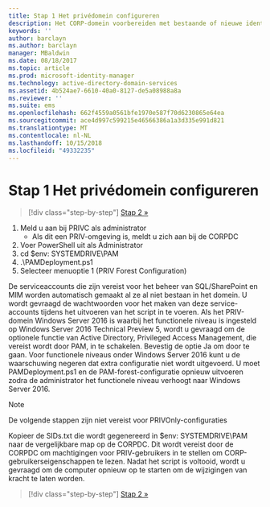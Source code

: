```yaml
---
title: Stap 1 Het privédomein configureren
description: Het CORP-domein voorbereiden met bestaande of nieuwe identiteiten die worden beheerd door Privileged Identity Manager via scripts
keywords: ''
author: barclayn
ms.author: barclayn
manager: MBaldwin
ms.date: 08/18/2017
ms.topic: article
ms.prod: microsoft-identity-manager
ms.technology: active-directory-domain-services
ms.assetid: 4b524ae7-6610-40a0-8127-de5a08988a8a
ms.reviewer: ''
ms.suite: ems
ms.openlocfilehash: 662f4559a0561bfe1970e587f70d6230865e64ea
ms.sourcegitcommit: ace4d997c599215e46566386a1a3d335e991d821
ms.translationtype: MT
ms.contentlocale: nl-NL
ms.lasthandoff: 10/15/2018
ms.locfileid: "49332235"
---
```

# <a name="step-1-configuring-the-priv-domain"></a>Stap 1 Het privédomein configureren

> [!div class="step-by-step"]
> [Stap 2 »](sp1-step2-configuring-corp-domain.md)

1. Meld u aan bij PRIVC als administrator
   * Als dit een PRIV-omgeving is, meldt u zich aan bij de CORPDC
2. Voer PowerShell uit als Administrator
3. cd $env: SYSTEMDRIVE\PAM
4. .\PAMDeployment.ps1
5. Selecteer menuoptie 1 (PRIV Forest Configuration)


De serviceaccounts die zijn vereist voor het beheer van SQL/SharePoint en MIM worden automatisch gemaakt al ze al niet bestaan in het domein. U wordt gevraagd de wachtwoorden voor het maken van deze service-accounts tijdens het uitvoeren van het script in te voeren.
Als het PRIV-domein Windows Server 2016 is waarbij het functionele niveau is ingesteld op Windows Server 2016 Technical Preview 5, wordt u gevraagd om de optionele functie van Active Directory, Privileged Access Management, die vereist wordt door PAM, in te schakelen. Bevestig de optie Ja om door te gaan.
Voor functionele niveaus onder Windows Server 2016 kunt u de waarschuwing negeren dat extra configuratie niet wordt uitgevoerd. U moet PAMDeployment.ps1 en de PAM-forest-configuratie opnieuw uitvoeren zodra de administrator het functionele niveau verhoogt naar Windows Server 2016.

>[!NOTE]
>De volgende stappen zijn niet vereist voor PRIVOnly-configuraties

Kopieer de SIDs.txt die wordt gegenereerd in $env: SYSTEMDRIVE\PAM naar de vergelijkbare map op de CORPDC. Dit wordt vereist door de CORPDC om machtigingen voor PRIV-gebruikers in te stellen om CORP-gebruikerseigenschappen te lezen.
Nadat het script is voltooid, wordt u gevraagd om de computer opnieuw op te starten om de wijzigingen van kracht te laten worden.

> [!div class="step-by-step"]
> [Stap 2 »](sp1-step2-configuring-corp-domain.md)
